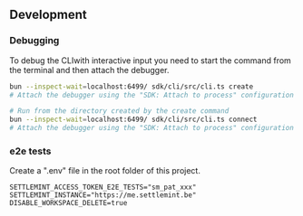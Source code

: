## Development

### Debugging

To debug the CLIwith interactive input you need to start the command from the terminal and then attach the debugger.

```bash
bun --inspect-wait=localhost:6499/ sdk/cli/src/cli.ts create
# Attach the debugger using the "SDK: Attach to process" configuration

# Run from the directory created by the create command
bun --inspect-wait=localhost:6499/ sdk/cli/src/cli.ts connect
# Attach the debugger using the "SDK: Attach to process" configuration
```

### e2e tests

Create a ".env" file in the root folder of this project.

```env
SETTLEMINT_ACCESS_TOKEN_E2E_TESTS="sm_pat_xxx"
SETTLEMINT_INSTANCE="https://me.settlemint.be"
DISABLE_WORKSPACE_DELETE=true
```